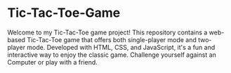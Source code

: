 # Tic-Tac-Toe-Game
Welcome to my Tic-Tac-Toe game project! This repository contains a web-based Tic-Tac-Toe game that offers both single-player mode and two-player mode. Developed with HTML, CSS, and JavaScript, it's a fun and interactive way to enjoy the classic game. Challenge yourself against an Computer or play with a friend.
